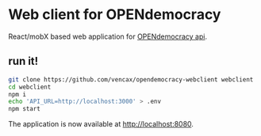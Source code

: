 # Web client for OPENdemocracy

React/mobX based web application for [OPENdemocracy api](https://github.com/vencax/opendemocracy).

## run it!

```sh
git clone https://github.com/vencax/opendemocracy-webclient webclient
cd webclient
npm i
echo 'API_URL=http://localhost:3000' > .env
npm start
```

The application is now available at [http://localhost:8080](http://localhost:8080).

